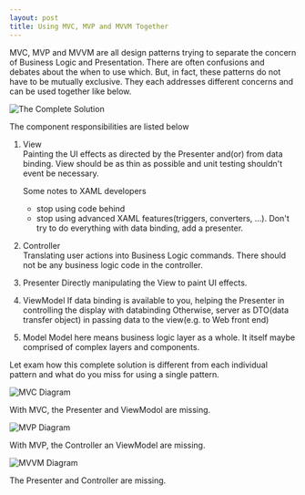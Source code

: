 ```yaml
---
layout: post
title: Using MVC, MVP and MVVM Together
---
```


MVC, MVP and MVVM are all design patterns trying to separate the concern of Business Logic and Presentation.  There are often confusions and debates about the when to use which. But, in fact,  these patterns do not have to be mutually exclusive. They each addresses different concerns and can be used together like below.
<p><img src="images\MVC+MVP+MVVM.png" alt="The Complete Solution"></p>
The component responsibilities are listed below    


1. View    
   Painting the UI effects as directed by the Presenter and(or) from data binding. View should be as thin as possible and unit testing shouldn't event be necessary.
   
    Some notes to XAML developers
    

    - stop using code behind
    - stop using advanced XAML features(triggers, converters, ...). Don't try to do everything with data binding, add a presenter.

2. Controller    
   Translating user actions into Business Logic commands. There should not be any business logic code in the controller.

3. Presenter
   Directly manipulating the View to paint UI effects.

4. ViewModel
   If data binding is available to you, helping the Presenter in controlling the display with databinding
   Otherwise, server as DTO(data transfer object) in passing data to the view(e.g. to Web front end)

5. Model
   Model here means business logic layer as a whole. It itself maybe comprised of complex layers and components.  

Let exam how this complete solution is different from each individual pattern and what do you miss for using a single pattern.

<p><img src="images\MVC.png" alt="MVC Diagram"></p>
With MVC, the Presenter and ViewModol are missing.

<p><img src="images\MVP.png" alt="MVP Diagram"></p>
With MVP, the Controller an ViewModel are missing.

<p><img src="images\MVVM.png" alt="MVVM Diagram"></p>
The Presenter and Controller are missing.
